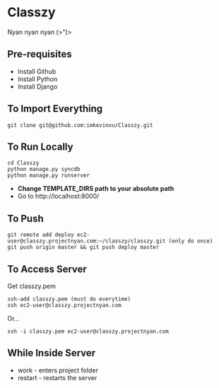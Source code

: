 Classzy
=======

Nyan nyan nyan (>")>

Pre-requisites
--------------

- Install Github
- Install Python
- Install Django

To Import Everything
--------------------
	git clone git@github.com:imkevinxu/Classzy.git
	
To Run Locally
--------------
	cd Classzy
	python manage.py syncdb
	python manage.py runserver
	
- **Change TEMPLATE_DIRS path to your absolute path**
- Go to http://localhost:8000/
	
To Push
-------
	git remote add deploy ec2-user@classzy.projectnyan.com:~/classzy/classzy.git (only do once)
	git push origin master && git push deploy master

To Access Server
----------------
Get classzy.pem

	ssh-add classzy.pem (must do everytime)
	ssh ec2-user@classzy.projectnyan.com
	
Or...

	ssh -i classzy.pem ec2-user@classzy.projectnyan.com

While Inside Server
-------------------
- work - enters project folder
- restart - restarts the server